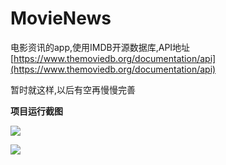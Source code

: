 # MovieNews
电影资讯的app,使用IMDB开源数据库,API地址[https://www.themoviedb.org/documentation/api](https://www.themoviedb.org/documentation/api)

暂时就这样,以后有空再慢慢完善

**项目运行截图**

![](https://i.imgur.com/t2WOWT7.png)


![](https://i.imgur.com/QO0pVXa.png)